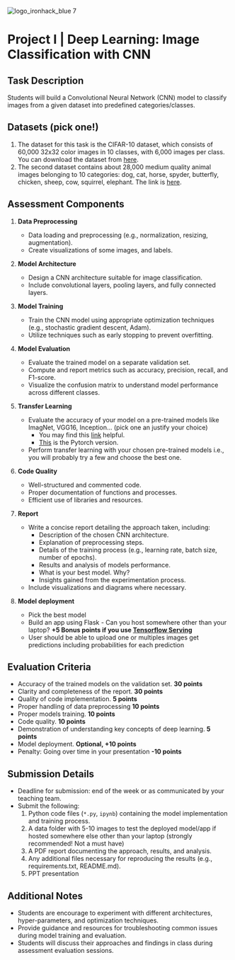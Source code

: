 ![logo_ironhack_blue 7](https://user-images.githubusercontent.com/23629340/40541063-a07a0a8a-601a-11e8-91b5-2f13e4e6b441.png)

# Project I | Deep Learning: Image Classification with CNN

## Task Description

Students will build a Convolutional Neural Network (CNN) model to classify images from a given dataset into predefined categories/classes.

## Datasets (pick one!)

1. The dataset for this task is the CIFAR-10 dataset, which consists of 60,000 32x32 color images in 10 classes, with 6,000 images per class. You can download the dataset from [here](https://www.cs.toronto.edu/~kriz/cifar.html).
2. The second dataset contains about 28,000 medium quality animal images belonging to 10 categories: dog, cat, horse, spyder, butterfly, chicken, sheep, cow, squirrel, elephant. The link is [here](https://www.kaggle.com/datasets/alessiocorrado99/animals10/data).

## Assessment Components

1. **Data Preprocessing**
   - Data loading and preprocessing (e.g., normalization, resizing, augmentation).
   - Create visualizations of some images, and labels.

2. **Model Architecture**
   - Design a CNN architecture suitable for image classification.
   - Include convolutional layers, pooling layers, and fully connected layers.

3. **Model Training**
   - Train the CNN model using appropriate optimization techniques (e.g., stochastic gradient descent, Adam).
   - Utilize techniques such as early stopping to prevent overfitting.

4. **Model Evaluation**
   - Evaluate the trained model on a separate validation set.
   - Compute and report metrics such as accuracy, precision, recall, and F1-score.
   - Visualize the confusion matrix to understand model performance across different classes.

5. **Transfer Learning**
    - Evaluate the accuracy of your model on a pre-trained models like ImagNet, VGG16, Inception... (pick one an justify your choice)
        - You may find this [link](https://www.tensorflow.org/tutorials/images/transfer_learning_with_hub) helpful.
        - [This](https://pytorch.org/tutorials/beginner/transfer_learning_tutorial.html) is the Pytorch version.
    - Perform transfer learning with your chosen pre-trained models i.e., you will probably try a few and choose the best one.

5. **Code Quality**
   - Well-structured and commented code.
   - Proper documentation of functions and processes.
   - Efficient use of libraries and resources.

6. **Report**
   - Write a concise report detailing the approach taken, including:
     - Description of the chosen CNN architecture.
     - Explanation of preprocessing steps.
     - Details of the training process (e.g., learning rate, batch size, number of epochs).
     - Results and analysis of models performance.
     - What is your best model. Why?
     - Insights gained from the experimentation process.
   - Include visualizations and diagrams where necessary.
   
 7. **Model deployment**
     - Pick the best model 
     - Build an app using Flask - Can you host somewhere other than your laptop? **+5 Bonus points if you use [Tensorflow Serving](https://www.tensorflow.org/tfx/guide/serving)**
     - User should be able to upload one or multiples images get predictions including probabilities for each prediction
    

## Evaluation Criteria

- Accuracy of the trained models on the validation set. **30 points**
- Clarity and completeness of the report. **30 points**
- Quality of code implementation. **5 points**
- Proper handling of data preprocessing **10 points**
- Proper models training. **10 points**
- Code quality. **10 points**
- Demonstration of understanding key concepts of deep learning. **5 points**
- Model deployment. **Optional, +10 points**
- Penalty: Going over time in your presentation **-10 points**

## Submission Details

- Deadline for submission: end of the week or as communicated by your teaching team.
- Submit the following:
  1. Python code files (`*.py`, `ipynb`) containing the model implementation and training process.
  2. A data folder with 5-10 images to test the deployed model/app if hosted somewhere else other than your laptop (strongly recommended! Not a must have)
  2. A PDF report documenting the approach, results, and analysis.
  3. Any additional files necessary for reproducing the results (e.g., requirements.txt, README.md).
  4. PPT presentation

## Additional Notes

- Students are encourage to experiment with different architectures, hyper-parameters, and optimization techniques.
- Provide guidance and resources for troubleshooting common issues during model training and evaluation.
- Students will discuss their approaches and findings in class during assessment evaluation sessions.

